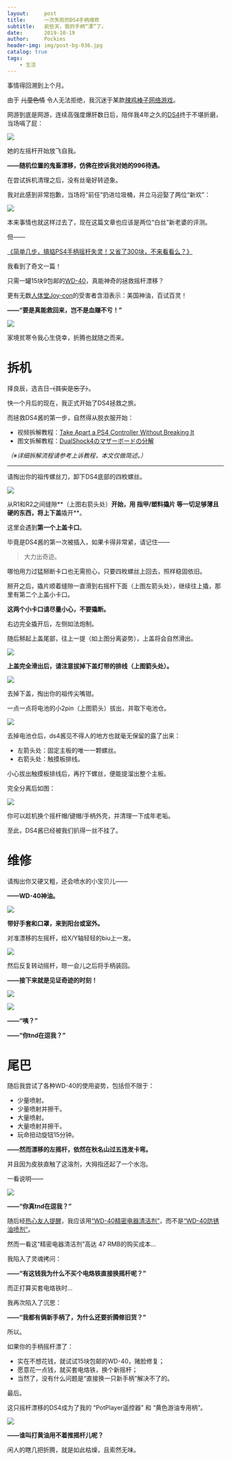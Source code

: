```yaml
---
layout:     post
title:      一次失败的DS4手柄维修
subtitle:   前些天，我的手柄“漂”了。
date:       2019-10-19
author:     Pockies
header-img: img/post-bg-036.jpg
catalog: true
tags:
    - 生活
---
```


事情得回溯到上个月。

由于 ~~儿童色情~~ 令人无法拒绝，我沉迷于某款[辣鸡棒子网络游戏](https://store.steampowered.com/app/844870/KurtzPel/)。

网游到底是网游，连续高强度爆肝数日后，陪伴我4年之久的[DS4](https://www.jp.playstation.com/accessories/dualshock4/)终于不堪折磨，当场嗝了屁：

![](https://raw.githubusercontent.com/Pockies/pic/master/20191019163006.gif)

她的左摇杆开始放飞自我。

**——随机位置的鬼畜漂移，仿佛在控诉我对她的996待遇。**

在尝试拆机清理之后，没有丝毫好转迹象。

我对此感到非常抱歉，当场将“前任”扔进垃圾桶，并立马迎娶了两位“新欢”：

![](https://raw.githubusercontent.com/Pockies/pic/master/20191019164545.png)

本来事情也就这样过去了，现在这篇文章也应该是两位“白丝”新老婆的评测。

但——

[《简单几步，搞掂PS4手柄摇杆失灵！又省了300块，不来看看么？》](https://post.smzdm.com/p/aoo6qp4n/)

我看到了奇文一篇！

只需一罐15块9包邮的[WD-40](https://detail.tmall.com/item.htm?spm=a230r.1.14.23.32fb53fbxhp6L7&id=555935876510&ns=1&abbucket=5)，真能神奇的拯救摇杆漂移？

更有无数[人体堂Joy-con](https://www.zhihu.com/question/263710934)的受害者含泪表示：美国神油，百试百灵！

**——“要是真能救回来，岂不是血赚不亏！”**

![](https://raw.githubusercontent.com/Pockies/pic/master/20191019172351.png)

家境贫寒令我心生侥幸，折腾也就随之而来。

# 拆机

择良辰，选吉日~~（其实是忘了）~~。

快一个月后的现在，我正式开始了DS4拯救之旅。

而拯救DS4酱的第一步，自然得从脱衣服开始：

- 视频拆解教程：[Take Apart a PS4 Controller Without Breaking It](https://www.youtube.com/watch?v=mGjFVELTAC4&list=PLtDQGZ-F_rSNia-DTYQ1XyCQrVNXX1pkM)
- 图文拆解教程：[DualShock4のマザーボードの分解](https://jp.ifixit.com/Guide/DualShock4%E3%81%AE%E3%83%9E%E3%82%B6%E3%83%BC%E3%83%9C%E3%83%BC%E3%83%89%E3%81%AE%E5%88%86%E8%A7%A3/22679)

*（※详细拆解流程请参考上诉教程，本文仅做简述。）*

---

请掏出你的祖传螺丝刀，卸下DS4底部的四枚螺丝。

![](https://raw.githubusercontent.com/Pockies/pic/master/20191019164828.jpg)

从R1和R2之间缝隙**（上图右箭头处）**开始，用 指甲/塑料撬片 等一切足够薄且硬的东西，将上下盖**撬开**。

这里会遇到**第一个上盖卡口**。

毕竟是DS4酱的第一次被插入，如果卡得非常紧，请记住——

> 大力出奇迹。

哪怕用力过猛掰断卡口也无需担心，只要四枚螺丝上回去，照样稳固依旧。

掰开之后，撬片顺着缝隙一直滑到右摇杆下面（上图左箭头处），继续往上撬，那里有第二个上盖小卡口。

**这两个小卡口请尽量小心，不要撬断。**

右边完全撬开后，左侧如法炮制。

随后掰起上盖尾部，往上一提（如上图分离姿势），上盖将会自然滑出。

![](https://raw.githubusercontent.com/Pockies/pic/master/20191019172119.jpg)

**上盖完全滑出后，请注意拔掉下盖灯带的排线（上图箭头处）。**

![](https://raw.githubusercontent.com/Pockies/pic/master/20191019172136.jpg)

去掉下盖，掏出你的祖传尖嘴钳。

一点一点将电池的小2pin（上图箭头）拔出，并取下电池仓。

![](https://raw.githubusercontent.com/Pockies/pic/master/20191019172149.jpg)

去掉电池仓后，ds4酱见不得人的地方也就毫无保留的露了出来：

- 左箭头处：固定主板的唯一一颗螺丝。
- 右箭头处：触摸板排线。

小心拔出触摸板排线后，再拧下螺丝，便能提溜出整个主板。

完全分离后如图：

![](https://raw.githubusercontent.com/Pockies/pic/master/20191019172211.jpg)

你可以趁机换个摇杆帽/键帽/手柄外壳，并清理一下成年老垢。

至此，DS4酱已经被我们扒得一丝不挂了。

# 维修

请掏出你又硬又粗，还会喷水的小宝贝儿——

**——WD-40神油。**

![](https://raw.githubusercontent.com/Pockies/pic/master/20191019172227.jpg)

**带好手套和口罩，来到阳台或室外。**

对准漂移的左摇杆，给X/Y轴轻轻的biu上一发。

![](https://raw.githubusercontent.com/Pockies/pic/master/20191019172240.jpg)

然后反复转动摇杆，晾一会儿之后将手柄装回。

**——接下来就是见证奇迹的时刻！**

![](https://raw.githubusercontent.com/Pockies/pic/master/20191019181156.gif)

![](https://raw.githubusercontent.com/Pockies/pic/master/20191019181414.png)

**——“咦？”**

**——“你tnd在逗我？”**

# 尾巴

随后我尝试了各种WD-40的使用姿势，包括但不限于：

- 少量喷射。
- 少量喷射并擦干。
- 大量喷射。
- 大量喷射并擦干。
- 玩命扭动旋钮15分钟。

**——然而漂移的左摇杆，依然在秋名山过五连发卡弯。**

并且因为皮肤直触了这溶剂，大拇指还起了一个水泡。

一看说明——

![](https://raw.githubusercontent.com/Pockies/pic/master/20191019172301.jpg)

**——“你真tnd在逗我？”**

随后经[热心友人提醒](https://raw.githubusercontent.com/Pockies/pic/master/20191019182550.png)，我应该用[“WD-40精密电器清洁剂”](https://detail.tmall.com/item.htm?spm=a230r.1.14.9.393b2780NeMCDw&id=555939720997&cm_id=140105335569ed55e27b&abbucket=5)，而不是[“WD-40防锈油喷剂”](https://detail.tmall.com/item.htm?spm=a230r.1.14.23.393b2780NeMCDw&id=555935876510&ns=1&abbucket=5)。

然而一看这“精密电器清洁剂”高达 47 RMB的购买成本...

我陷入了灵魂拷问：

**——“有这钱我为什么不买个电烙铁直接换摇杆呢？”**

而正打算买套电烙铁时...

我再次陷入了沉思：

**——“我都有俩新手柄了，为什么还要折腾修旧货？”**

所以。

如果你的手柄摇杆漂了：

- 实在不想花钱，就试试15块包邮的WD-40，赌脸修复；
- 愿意花一点钱，就买套电烙铁，换个新摇杆；
- 当然了，没有什么问题是“直接换一只新手柄”解决不了的。

最后。

这只摇杆漂移的DS4成为了我的 “PotPlayer遥控器” 和 “黄色游油专用柄”。

![](https://raw.githubusercontent.com/Pockies/pic/master/20191019183842.png)

**——谁叫打黄油用不着推摇杆儿呢？**

闲人的瞎几把折腾，就是如此枯燥，且索然无味。